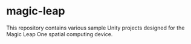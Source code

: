 # magic-leap
This repository contains various sample Unity projects designed for the Magic Leap One spatial computing device.
